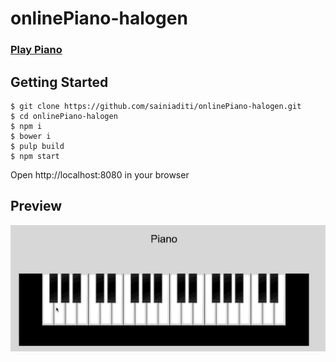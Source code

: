 
# onlinePiano-halogen
### [Play Piano](https://sainiaditi.github.io/onlinePiano-halogen/dist/index.html)

## Getting Started
```
$ git clone https://github.com/sainiaditi/onlinePiano-halogen.git
$ cd onlinePiano-halogen
$ npm i
$ bower i
$ pulp build
$ npm start
```
Open http://localhost:8080 in your browser
## Preview
![Alt Text](Pianogif.gif)
